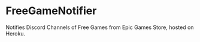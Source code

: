 # FreeGameNotifier
Notifies Discord Channels of Free Games from Epic Games Store, hosted on Heroku.
